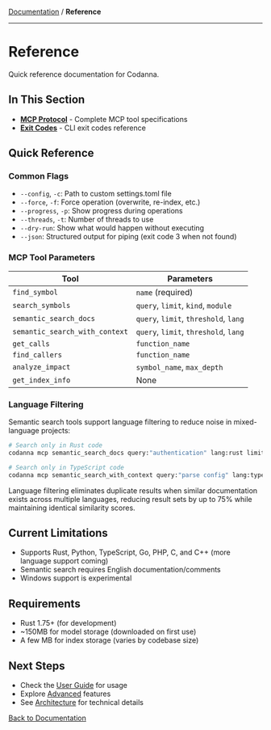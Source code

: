 [Documentation](../README.md) / **Reference**

---

# Reference

Quick reference documentation for Codanna.

## In This Section

- **[MCP Protocol](mcp-protocol.md)** - Complete MCP tool specifications
- **[Exit Codes](exit-codes.md)** - CLI exit codes reference

## Quick Reference

### Common Flags

- `--config`, `-c`: Path to custom settings.toml file
- `--force`, `-f`: Force operation (overwrite, re-index, etc.)
- `--progress`, `-p`: Show progress during operations
- `--threads`, `-t`: Number of threads to use
- `--dry-run`: Show what would happen without executing
- `--json`: Structured output for piping (exit code 3 when not found)

### MCP Tool Parameters

| Tool | Parameters |
|------|------------|
| `find_symbol` | `name` (required) |
| `search_symbols` | `query`, `limit`, `kind`, `module` |
| `semantic_search_docs` | `query`, `limit`, `threshold`, `lang` |
| `semantic_search_with_context` | `query`, `limit`, `threshold`, `lang` |
| `get_calls` | `function_name` |
| `find_callers` | `function_name` |
| `analyze_impact` | `symbol_name`, `max_depth` |
| `get_index_info` | None |

### Language Filtering

Semantic search tools support language filtering to reduce noise in mixed-language projects:

```bash
# Search only in Rust code
codanna mcp semantic_search_docs query:"authentication" lang:rust limit:5

# Search only in TypeScript code
codanna mcp semantic_search_with_context query:"parse config" lang:typescript limit:3
```

Language filtering eliminates duplicate results when similar documentation exists across multiple languages, reducing result sets by up to 75% while maintaining identical similarity scores.

## Current Limitations

- Supports Rust, Python, TypeScript, Go, PHP, C, and C++ (more language support coming)
- Semantic search requires English documentation/comments
- Windows support is experimental

## Requirements

- Rust 1.75+ (for development)
- ~150MB for model storage (downloaded on first use)
- A few MB for index storage (varies by codebase size)

## Next Steps

- Check the [User Guide](../user-guide/) for usage
- Explore [Advanced](../advanced/) features
- See [Architecture](../architecture/) for technical details

[Back to Documentation](../README.md)
